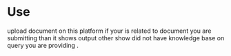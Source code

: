 # Use 
upload document on this platform if your is related to document you are submitting than it shows output other show did not have knowledge base on query you are providing .
